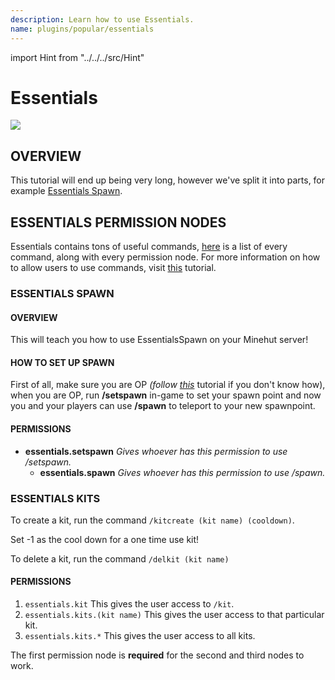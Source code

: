 ```yaml
---
description: Learn how to use Essentials.
name: plugins/popular/essentials
---
```


import Hint from "../../../src/Hint"

# Essentials

![](/essentialsx.png)

## OVERVIEW

This tutorial will end up being very long, however we've split it into parts, for example [Essentials Spawn](/plugins/popular/essentials#h3-essentials-spawn).

## ESSENTIALS PERMISSION NODES

Essentials contains tons of useful commands, [here](https://essinfo.xeya.me/permissions.html) is a list of every command, along with every permission node. For more information on how to allow users to use commands, visit [this](/popular-questions/in-game/permissions) tutorial.

### ESSENTIALS SPAWN

#### OVERVIEW

This will teach you how to use EssentialsSpawn on your Minehut server!

#### HOW TO SET UP SPAWN

First of all, make sure you are OP _\(follow_ [_this_](/popular-questions/in-game/op) tutorial if you don't know how\), when you are OP, run **/setspawn** in-game to set your spawn point and now you and your players can use **/spawn** to teleport to your new spawnpoint.

#### PERMISSIONS

-   **essentials.setspawn** _Gives whoever has this permission to use /setspawn._
    -   **essentials.spawn** _Gives whoever has this permission to use /spawn._

### ESSENTIALS KITS

To create a kit, run the command `/kitcreate (kit name) (cooldown)`.

<Hint style="info">
Set <inlineCode>-1</inlineCode> as the cool down for a one time use kit!
</Hint>

To delete a kit, run the command `/delkit (kit name)`

#### PERMISSIONS

1. `essentials.kit` This gives the user access to `/kit`.
2. `essentials.kits.(kit name)` This gives the user access to that particular kit.
3. `essentials.kits.*` This gives the user access to all kits.

<Hint style="info">
The first permission node is <strong>required</strong> for the second and third nodes to work.
</Hint>
